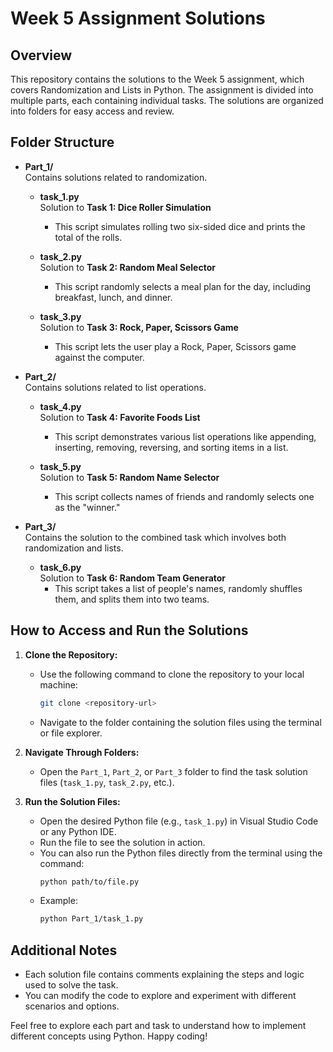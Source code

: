 # Week 5 Assignment Solutions

## Overview
This repository contains the solutions to the Week 5 assignment, which covers Randomization and Lists in Python. The assignment is divided into multiple parts, each containing individual tasks. The solutions are organized into folders for easy access and review.

## Folder Structure

- **Part_1/**  
  Contains solutions related to randomization.
  
  - **task_1.py**  
    Solution to **Task 1: Dice Roller Simulation**  
    - This script simulates rolling two six-sided dice and prints the total of the rolls.
  
  - **task_2.py**  
    Solution to **Task 2: Random Meal Selector**  
    - This script randomly selects a meal plan for the day, including breakfast, lunch, and dinner.
  
  - **task_3.py**  
    Solution to **Task 3: Rock, Paper, Scissors Game**  
    - This script lets the user play a Rock, Paper, Scissors game against the computer.

- **Part_2/**  
  Contains solutions related to list operations.
  
  - **task_4.py**  
    Solution to **Task 4: Favorite Foods List**  
    - This script demonstrates various list operations like appending, inserting, removing, reversing, and sorting items in a list.
  
  - **task_5.py**  
    Solution to **Task 5: Random Name Selector**  
    - This script collects names of friends and randomly selects one as the "winner."

- **Part_3/**  
  Contains the solution to the combined task which involves both randomization and lists.
  
  - **task_6.py**  
    Solution to **Task 6: Random Team Generator**  
    - This script takes a list of people's names, randomly shuffles them, and splits them into two teams.

## How to Access and Run the Solutions

1. **Clone the Repository:**
   - Use the following command to clone the repository to your local machine:
     ```bash
     git clone <repository-url>
     ```
   - Navigate to the folder containing the solution files using the terminal or file explorer.

2. **Navigate Through Folders:**
   - Open the `Part_1`, `Part_2`, or `Part_3` folder to find the task solution files (`task_1.py`, `task_2.py`, etc.).

3. **Run the Solution Files:**
   - Open the desired Python file (e.g., `task_1.py`) in Visual Studio Code or any Python IDE.
   - Run the file to see the solution in action.
   - You can also run the Python files directly from the terminal using the command:
     ```bash
     python path/to/file.py
     ```
   - Example:
     ```bash
     python Part_1/task_1.py
     ```

## Additional Notes

- Each solution file contains comments explaining the steps and logic used to solve the task.
- You can modify the code to explore and experiment with different scenarios and options.

Feel free to explore each part and task to understand how to implement different concepts using Python. Happy coding!

